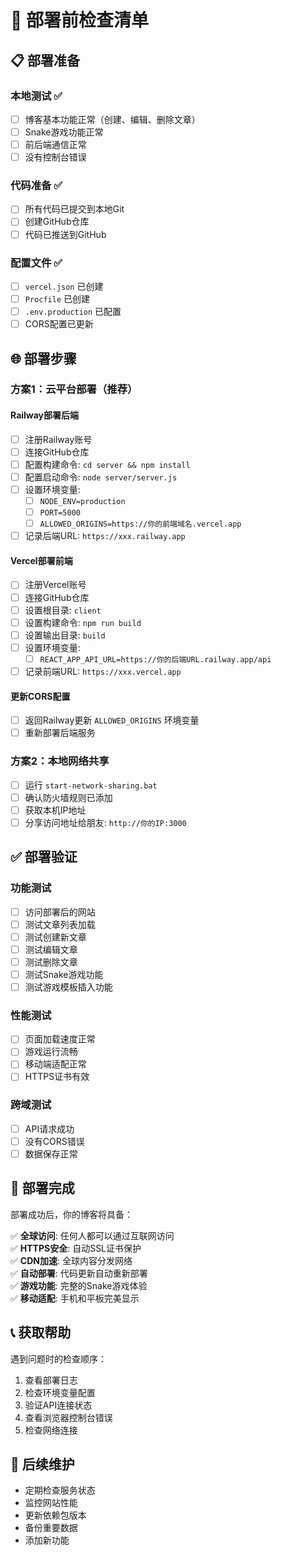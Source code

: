 # 🚀 部署前检查清单

## 📋 部署准备

### 本地测试 ✅
- [ ] 博客基本功能正常（创建、编辑、删除文章）
- [ ] Snake游戏功能正常
- [ ] 前后端通信正常
- [ ] 没有控制台错误

### 代码准备 ✅
- [ ] 所有代码已提交到本地Git
- [ ] 创建GitHub仓库
- [ ] 代码已推送到GitHub

### 配置文件 ✅
- [ ] `vercel.json` 已创建
- [ ] `Procfile` 已创建
- [ ] `.env.production` 已配置
- [ ] CORS配置已更新

## 🌐 部署步骤

### 方案1：云平台部署（推荐）

#### Railway部署后端
- [ ] 注册Railway账号
- [ ] 连接GitHub仓库
- [ ] 配置构建命令: `cd server && npm install`
- [ ] 配置启动命令: `node server/server.js`
- [ ] 设置环境变量:
  - [ ] `NODE_ENV=production`
  - [ ] `PORT=5000`
  - [ ] `ALLOWED_ORIGINS=https://你的前端域名.vercel.app`
- [ ] 记录后端URL: `https://xxx.railway.app`

#### Vercel部署前端
- [ ] 注册Vercel账号
- [ ] 连接GitHub仓库
- [ ] 设置根目录: `client`
- [ ] 设置构建命令: `npm run build`
- [ ] 设置输出目录: `build`
- [ ] 设置环境变量:
  - [ ] `REACT_APP_API_URL=https://你的后端URL.railway.app/api`
- [ ] 记录前端URL: `https://xxx.vercel.app`

#### 更新CORS配置
- [ ] 返回Railway更新 `ALLOWED_ORIGINS` 环境变量
- [ ] 重新部署后端服务

### 方案2：本地网络共享

- [ ] 运行 `start-network-sharing.bat`
- [ ] 确认防火墙规则已添加
- [ ] 获取本机IP地址
- [ ] 分享访问地址给朋友: `http://你的IP:3000`

## ✅ 部署验证

### 功能测试
- [ ] 访问部署后的网站
- [ ] 测试文章列表加载
- [ ] 测试创建新文章
- [ ] 测试编辑文章
- [ ] 测试删除文章
- [ ] 测试Snake游戏功能
- [ ] 测试游戏模板插入功能

### 性能测试
- [ ] 页面加载速度正常
- [ ] 游戏运行流畅
- [ ] 移动端适配正常
- [ ] HTTPS证书有效

### 跨域测试
- [ ] API请求成功
- [ ] 没有CORS错误
- [ ] 数据保存正常

## 🎉 部署完成

部署成功后，你的博客将具备：

✅ **全球访问**: 任何人都可以通过互联网访问  
✅ **HTTPS安全**: 自动SSL证书保护  
✅ **CDN加速**: 全球内容分发网络  
✅ **自动部署**: 代码更新自动重新部署  
✅ **游戏功能**: 完整的Snake游戏体验  
✅ **移动适配**: 手机和平板完美显示  

## 📞 获取帮助

遇到问题时的检查顺序：
1. 查看部署日志
2. 检查环境变量配置
3. 验证API连接状态
4. 查看浏览器控制台错误
5. 检查网络连接

## 🔄 后续维护

- 定期检查服务状态
- 监控网站性能
- 更新依赖包版本
- 备份重要数据
- 添加新功能
